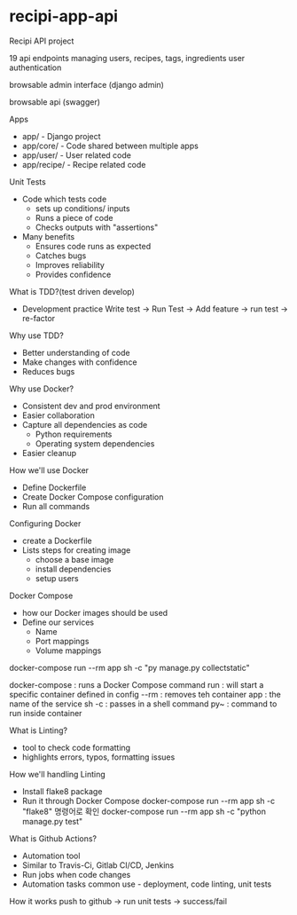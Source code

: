 # recipi-app-api
Recipi API project

19 api endpoints
    managing users, recipes, tags, ingredients
user authentication

browsable admin interface (django admin)

browsable api (swagger)



Apps
- app/ - Django project
- app/core/ - Code shared between multiple apps
- app/user/ - User related code
- app/recipe/ - Recipe related code


Unit Tests
- Code which tests code
    - sets up conditions/ inputs
    - Runs a piece of code
    - Checks outputs with "assertions"
- Many benefits
    - Ensures code runs as expected
    - Catches bugs
    - Improves reliability
    - Provides confidence


What is TDD?(test driven develop)
- Development practice
Write test -> Run Test -> Add feature -> run test -> re-factor

Why use TDD?
- Better understanding of code
- Make changes with confidence
- Reduces bugs

Why use Docker?
- Consistent dev and prod environment
- Easier collaboration
- Capture all dependencies as code
    - Python requirements
    - Operating system dependencies
- Easier cleanup

How we'll use Docker
- Define Dockerfile
- Create Docker Compose configuration
- Run all commands

Configuring Docker
- create a Dockerfile
- Lists steps for creating image
    - choose a base image
    - install dependencies
    - setup users

Docker Compose
- how our Docker images should be used
- Define our services
    - Name
    - Port mappings
    - Volume mappings

docker-compose run --rm app sh -c "py manage.py collectstatic"

docker-compose : runs a Docker Compose command
run : will start a specific container defined in config
--rm : removes teh container
app : the name of the service
sh -c : passes in a shell command
py~ : command to run inside container

What is Linting?
- tool to check code formatting
- highlights errors, typos, formatting issues

How we'll handling Linting
- Install flake8 package
- Run it through Docker Compose
docker-compose run --rm app sh -c "flake8" 명령어로 확인
docker-compose run --rm app sh -c "python manage.py test"


What is Github Actions?
- Automation tool
- Similar to Travis-Ci, Gitlab CI/CD, Jenkins
- Run jobs when code changes
- Automation tasks
common use - deployment, code linting, unit tests

How it works
push to github -> run unit tests -> success/fail
